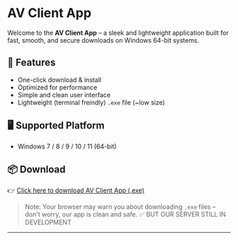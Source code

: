 # AV Client App

Welcome to the **AV Client App** – a sleek and lightweight application built for fast, smooth, and secure downloads on Windows 64-bit systems.

## 🚀 Features
- One-click download & install
- Optimized for performance
- Simple and clean user interface
- Lightweight (terminal freindly) `.exe` file (~low size)

## 🖥️ Supported Platform
- Windows 7 / 8 / 9 / 10 / 11 (64-bit)

## 📦 Download

👉 [Click here to download AV Client App (.exe)](https://github.com/itay601/Packet-Sniffer/blob/main/BasicSniffer/Antivirus-setup/Release/Antivirus-setup.msi)

> Note: Your browser may warn you about downloading `.exe` files – don't worry, our app is clean and safe. ✅
> BUT OUR SERVER STILL IN DEVELOPMENT
---
